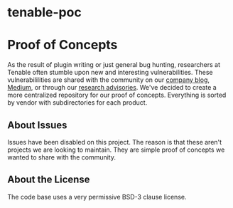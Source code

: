 # tenable-poc
# Proof of Concepts
As the result of plugin writing or just general bug hunting, researchers at Tenable often stumble upon new and interesting vulnerabilities. These vulnerabililities are shared with the community on our [company blog](https://www.tenable.com/blog), [Medium](https://medium.com/tenable-techblog), or through our [research advisories](https://www.tenable.com/security/research). We've decided to create a more centralized repository for our proof of concepts. Everything is sorted by vendor with subdirectories for each product.

## About Issues
Issues have been disabled on this project. The reason is that these aren't projects we are looking to maintain. They are simple proof of concepts we wanted to share with the community.

## About the License
The code base uses a very permissive BSD-3 clause license.
